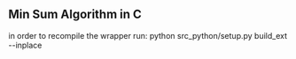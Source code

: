 ## Min Sum Algorithm in C 

in order to recompile the wrapper run: 
    python src_python/setup.py build_ext --inplace
